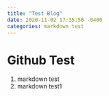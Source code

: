 ```yaml
---
title: "Test Blog"
date: 2020-11-02 17:35:56 -0400
categories: markdown test
---
```

# Github Test
  1. markdown test
  1. markdown test1
